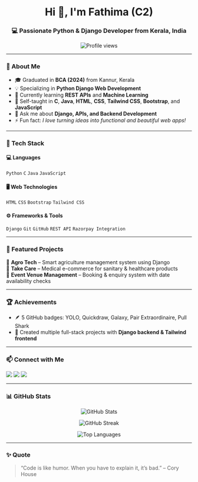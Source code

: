 <h1 align="center">Hi 👋, I'm Fathima (C2)</h1>
<h3 align="center">💻 Passionate Python & Django Developer from Kerala, India</h3>

<p align="center">
  <img src="https://komarev.com/ghpvc/?username=FathimaMP&label=Profile%20views&color=blueviolet&style=flat" alt="Profile views" />
</p>

---

### 🚀 About Me
- 🎓 Graduated in **BCA (2024)** from Kannur, Kerala  
- 💡 Specializing in **Python Django Web Development**  
- 🌱 Currently learning **REST APIs** and **Machine Learning**  
- 🧠 Self-taught in **C**, **Java**, **HTML**, **CSS**, **Tailwind CSS**, **Bootstrap**, and **JavaScript**  
- 💬 Ask me about **Django, APIs, and Backend Development**  
- ⚡ Fun fact: *I love turning ideas into functional and beautiful web apps!*  

---

### 🧰 Tech Stack
#### 💻 Languages
`Python` `C` `Java` `JavaScript`

#### 🖥️ Web Technologies
`HTML` `CSS` `Bootstrap` `Tailwind CSS`

#### ⚙️ Frameworks & Tools
`Django` `Git` `GitHub` `REST API` `Razorpay Integration`

---

### 📂 Featured Projects
🔹 **Agro Tech** – Smart agriculture management system using Django  
🔹 **Take Care** – Medical e-commerce for sanitary & healthcare products  
🔹 **Event Venue Management** – Booking & enquiry system with date availability checks  

---

### 🏆 Achievements
- 🪶 5 GitHub badges: YOLO, Quickdraw, Galaxy, Pair Extraordinaire, Pull Shark  
- 💼 Created multiple full-stack projects with **Django backend & Tailwind frontend**

---

### 📫 Connect with Me
<p align="left">
  <a href="mailto:fathimamp000@gmail.com" target="_blank"><img src="https://img.shields.io/badge/Gmail-D14836?style=for-the-badge&logo=gmail&logoColor=white"></a>
  <a href="https://github.com/FathimaMP" target="_blank"><img src="https://img.shields.io/badge/GitHub-000?style=for-the-badge&logo=github&logoColor=white"></a>
  <a href="https://www.linkedin.com/in/fathimamp" target="_blank"><img src="https://img.shields.io/badge/LinkedIn-0077B5?style=for-the-badge&logo=linkedin&logoColor=white"></a>
</p>

---

### 📊 GitHub Stats
<p align="center">
  <img src="https://github-readme-stats.vercel.app/api?username=FathimaMP&show_icons=true&theme=radical" alt="GitHub Stats" />
</p>

<p align="center">
  <img src="https://github-readme-streak-stats.herokuapp.com/?user=FathimaMP&theme=radical" alt="GitHub Streak" />
</p>

<p align="center">
  <img src="https://github-readme-stats.vercel.app/api/top-langs/?username=FathimaMP&layout=compact&theme=radical" alt="Top Languages" />
</p>

---

### ✨ Quote
> “Code is like humor. When you have to explain it, it’s bad.” – Cory House
